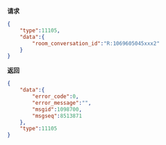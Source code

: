 ﻿**请求**
```json
{
	"type":11105,
	"data":{
		"room_conversation_id":"R:1069605045xxx2"
	}
}
```



**返回**

```json
{
	"data":{
		"error_code":0,
		"error_message":"",
		"msgid":1098700,
		"msgseq":8513871
	},
	"type":11105
}
```


